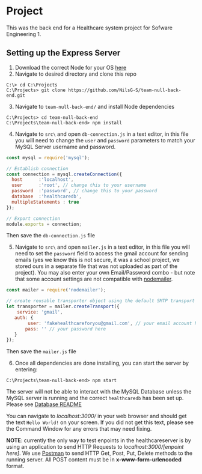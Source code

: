 # Project
This was the back end for a Healthcare system project for Sofware Engineering 1.

## Setting up the Express Server

1. Download the correct Node for your OS [here](https://nodejs.org/en/)
2. Navigate to desired directory and clone this repo
  ```
  C:\> cd C:\Projects
  C:\Projects> git clone https://github.com/NilsG-S/team-null-back-end.git
  ```
3. Navigate to `team-null-back-end/` and install Node dependencies
  ```
  C:\Projects> cd team-null-back-end
  C:\Projects\team-null-back-end> npm install
  ```
4. Navigate to `src\` and open `db-connection.js` in a text editor, in this file you will need to change the
  `user` and `password` parameters to match your MySQL Server username and password.
  ```Javascript
  const mysql = require('mysql');

  // Establish connection
  const connection = mysql.createConnection({
    host      :'localhost',
    user      :'root', // change this to your username
    password  :'password', // change this to your password
    database  :'healthcaredb',
    multipleStatements : true
  });

  // Export connection
  module.exports = connection;
  ```
  Then save the `db-connection.js` file
 
5. Navigate to `src\` and open `mailer.js` in a text editor, in this file you will need to set the `password` field to access the gmail account for sending emails (yes we know this is not secure, it was a school project, we stored ours in a separate file that was not uploaded as part of the project). You may also enter your own Email/Password combo - but note that some account settings are not     compatible with [nodemailer](https://nodemailer.com/about/).
  ```Javascript
  const mailer = require('nodemailer');

  // create reusable transporter object using the default SMTP transport
  let transporter = mailer.createTransport({
      service: 'gmail',
     auth: {
          user: 'fakehealthcareforyou@gmail.com', // your email account here
         pass: '' // your password here
     }
  });
   ```
   Then save the `mailer.js` file

6. Once all dependencies are done installing, you can start the server by entering:
  ```
  C:\Projects\team-null-back-end> npm start
  ```
  The server will not be able to interact with the MySQL Database unless the MySQL server is running and 
  the correct `healthcaredb` has been set up. Please see [Database README](https://github.com/NilsG-S/team-null-back-end/blob/master/Utils/README.md)

You can navigate to _localhost:3000/_ in your web browser and should get the text `Hello World!` on your screen. If you did not
get this text, please see the Command Window for any errors that may need fixing. 

**NOTE**: currently the only way to test enpoints in the healthcareserver is by using an application to send HTTP Requests
to _localhost:3000/[enpoint here]_. We use [Postman](https://www.getpostman.com/) to send HTTP Get, Post, Put, Delete methods to the 
running server. All POST content must be in **x-www-form-urlencoded** format.
